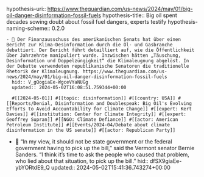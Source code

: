 hypothesis-uri:: https://www.theguardian.com/us-news/2024/may/01/big-oil-danger-disinformation-fossil-fuels
hypothesis-title:: Big oil spent decades sowing doubt about fossil fuel dangers, experts testify
hypothesis-naming-scheme:: 0.2.0

	- 📝 Der Finanzausschuss des amerikanischen Senats hat über einen Bericht zur Klima-Desinformation durch die Öl- und Gasbranche debattiert. Der Bericht führt detailliert auf, wie die Öffentlichkeit über Jahrzehnte manipuliert wurde. Inzwischen hätten „Täuschung, Desinformation und Doppelzüngigkeit“ die Klimaleugnung abgelöst. In der Debatte verwendeten republikanische Senatoren die traditionelle Rhetorik der Klimaleugnung. https://www.theguardian.com/us-news/2024/may/01/big-oil-danger-disinformation-fossil-fuels
	  hid:: V_gQogiaEe-WgceVYaNUGg
	  updated:: 2024-05-02T16:08:51.759344+00:00
	  
	  #[[2024-05-01]] #[[topic: disinformation]] #[[country: USA]] #[[Reports/Denial, Disinformation and Doublespeak: Big Oil's Evolving Efforts to Avoid Accountability for Climate Change]] #[[expert: Kert Davies]] #[[institution: Center for Climate Integrity]] #[[expert: Geoffrey Supran]] #[[NGO: Climate Defiance]] #[[actor: American Petroleum Institute]] #[[Events/2024-04/Debate about climate disinformation in the US senate]] #[[actor: Republican Party]]
- 📌 “In my view, it should not be state government or the federal government having to pick up the bill,” said the Vermont senator Bernie Sanders. “I think it’s time to ask the people who caused that problem, who lied about that situation, to pick up the bill.”
  hid:: dfSX9giaEe-ybYORtdE9_Q
  updated:: 2024-05-02T15:41:36.743274+00:00